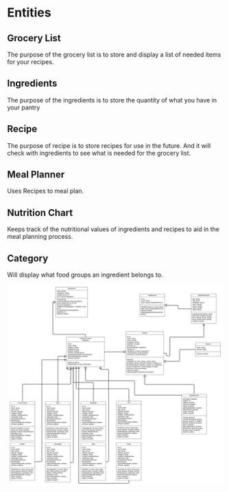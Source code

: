 # Entities

## Grocery List

The purpose of the grocery list is to store and display a list of needed items for your recipes.

## Ingredients 

The purpose of the ingredients is to store the quantity of what you have in your pantry

## Recipe

The purpose of recipe is to store recipes for use in the future. And it will check with ingredients to see what is needed for the grocery list.

## Meal Planner

Uses Recipes to meal plan.

## Nutrition Chart

Keeps track of the nutritional values of ingredients and recipes to aid in the meal planning process.

## Category

Will display what food groups an ingredient belongs to.

![UMLClassDiagram.jpeg](UMLClassDiagramV2.jpeg)

